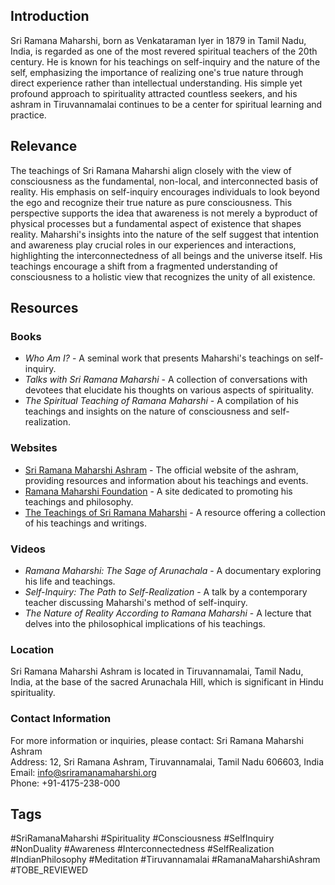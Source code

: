 ## Introduction
Sri Ramana Maharshi, born as Venkataraman Iyer in 1879 in Tamil Nadu, India, is regarded as one of the most revered spiritual teachers of the 20th century. He is known for his teachings on self-inquiry and the nature of the self, emphasizing the importance of realizing one's true nature through direct experience rather than intellectual understanding. His simple yet profound approach to spirituality attracted countless seekers, and his ashram in Tiruvannamalai continues to be a center for spiritual learning and practice.

## Relevance
The teachings of Sri Ramana Maharshi align closely with the view of consciousness as the fundamental, non-local, and interconnected basis of reality. His emphasis on self-inquiry encourages individuals to look beyond the ego and recognize their true nature as pure consciousness. This perspective supports the idea that awareness is not merely a byproduct of physical processes but a fundamental aspect of existence that shapes reality. Maharshi's insights into the nature of the self suggest that intention and awareness play crucial roles in our experiences and interactions, highlighting the interconnectedness of all beings and the universe itself. His teachings encourage a shift from a fragmented understanding of consciousness to a holistic view that recognizes the unity of all existence.

## Resources

### Books
- *Who Am I?* - A seminal work that presents Maharshi's teachings on self-inquiry.
- *Talks with Sri Ramana Maharshi* - A collection of conversations with devotees that elucidate his thoughts on various aspects of spirituality.
- *The Spiritual Teaching of Ramana Maharshi* - A compilation of his teachings and insights on the nature of consciousness and self-realization.

### Websites
- [Sri Ramana Maharshi Ashram](https://www.sriramanamaharshi.org) - The official website of the ashram, providing resources and information about his teachings and events.
- [Ramana Maharshi Foundation](https://www.ramanamaharshifoundation.org) - A site dedicated to promoting his teachings and philosophy.
- [The Teachings of Sri Ramana Maharshi](https://www.ramanamaharshi.org/teachings) - A resource offering a collection of his teachings and writings.

### Videos
- *Ramana Maharshi: The Sage of Arunachala* - A documentary exploring his life and teachings.
- *Self-Inquiry: The Path to Self-Realization* - A talk by a contemporary teacher discussing Maharshi's method of self-inquiry.
- *The Nature of Reality According to Ramana Maharshi* - A lecture that delves into the philosophical implications of his teachings.

### Location
Sri Ramana Maharshi Ashram is located in Tiruvannamalai, Tamil Nadu, India, at the base of the sacred Arunachala Hill, which is significant in Hindu spirituality.

### Contact Information
For more information or inquiries, please contact:
Sri Ramana Maharshi Ashram  
Address: 12, Sri Ramana Ashram, Tiruvannamalai, Tamil Nadu 606603, India  
Email: info@sriramanamaharshi.org  
Phone: +91-4175-238-000

## Tags
#SriRamanaMaharshi #Spirituality #Consciousness #SelfInquiry #NonDuality #Awareness #Interconnectedness #SelfRealization #IndianPhilosophy #Meditation #Tiruvannamalai #RamanaMaharshiAshram #TOBE_REVIEWED
